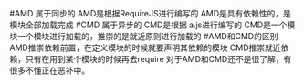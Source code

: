 #AMD 属于同步的
AMD是根据RequireJS进行编写的
AMD是具有依赖性的，是模块全部加载完成
#CMD 属于异步的
CMD是根据 a.js进行编写的
CMD是一个模块一个模块进行加载的，推崇的是就近原则进行加载的
#AMD和CMD的区别
AMD推崇依赖前置，在定义模块的时候就要声明其依赖的模块
CMD推崇就近依赖，只有在用到某个模块的时候再去require
对于AMD和CMD还不是很了解，有很多不懂正在恶补中。
